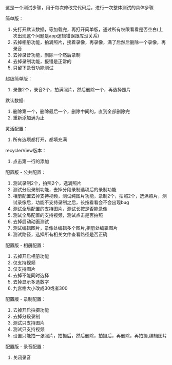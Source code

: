 这是一个测试步骤，用于每次修改完代码后，进行一次整体测试的具体步骤

简单版：
1. 先打开默认数据，等加载完，再打开简单版，通过所有权限看看是否空白(上次出现这个问题是app逻辑错误跟库没关系)
2. 去掉相册功能，拍满照片，接着录像，再录像，满了后然后删除一个录像，再录音
3. 去掉录音功能，删除一个然后录制
4. 去掉录制功能，报错是正常的
5. 只留下录音功能测试

超级简单版：
1. 录像2个，录音2个，拍满照片，然后删除一个，再选择照片

默认数据:
1. 删除第一个，删除最后一个，删除中间的，直到全部删除完
2. 重新添加满为止

灵活配置：
1. 所有选项都打开，都填充满

recyclerView版本：
1. 点击第一行的添加

配置版 - 公共配置：
1. 测试录制2个，拍照2个，选满照片
2. 测试分段录制功能，去掉分段录制选项后的录制功能
3. 相册配置去掉支持视频，测试纯图片功能，录制2个，拍照2个，选满照片，测试录像后，功能不支持录制之后，长按看看会不会出现bug
4. 测试全局配置的支持图片，测试长按是否能录像
5. 测试全局配置的支持视频，测试点击是否拍照
6. 去掉启动动画测试
7. 测试编辑图片，录像处编辑多个图片,相册处编辑图片
8. 测试路径，选择所有相关文件查看路径是否正确

配置版 - 相册配置：
1. 去掉开启相册功能
2. 仅支持视频
3. 仅支持图片
4. 去掉不能同时选择
5. 去掉显示多选数字
6. 九宫格大小改成30或者300

配置版 - 录制配置：
1. 去掉开启拍摄功能
2. 去掉分段录制
3. 测试只支持图片
4. 测试只支持视频
5. 设置只能拍一张照片，拍摄后，然后删除，拍摄后，再删除，再拍摄,编辑图片

配置版 - 录音配置：
1. 关闭录音

